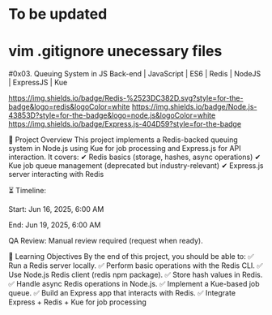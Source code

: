 # To be updated
# vim .gitignore unecessary files
#0x03. Queuing System in JS
Back-end | JavaScript | ES6 | Redis | NodeJS | ExpressJS | Kue

https://img.shields.io/badge/Redis-%2523DC382D.svg?style=for-the-badge&logo=redis&logoColor=white
https://img.shields.io/badge/Node.js-43853D?style=for-the-badge&logo=node.js&logoColor=white
https://img.shields.io/badge/Express.js-404D59?style=for-the-badge

📌 Project Overview
This project implements a Redis-backed queuing system in Node.js using Kue for job processing and Express.js for API interaction. It covers:
✔ Redis basics (storage, hashes, async operations)
✔ Kue job queue management (deprecated but industry-relevant)
✔ Express.js server interacting with Redis

⏳ Timeline:

Start: Jun 16, 2025, 6:00 AM

End: Jun 19, 2025, 6:00 AM

QA Review: Manual review required (request when ready).

🚀 Learning Objectives
By the end of this project, you should be able to:
✅ Run a Redis server locally.
✅ Perform basic operations with the Redis CLI.
✅ Use Node.js Redis client (redis npm package).
✅ Store hash values in Redis.
✅ Handle async Redis operations in Node.js.
✅ Implement a Kue-based job queue.
✅ Build an Express app that interacts with Redis.
✅ Integrate Express + Redis + Kue for job processing
